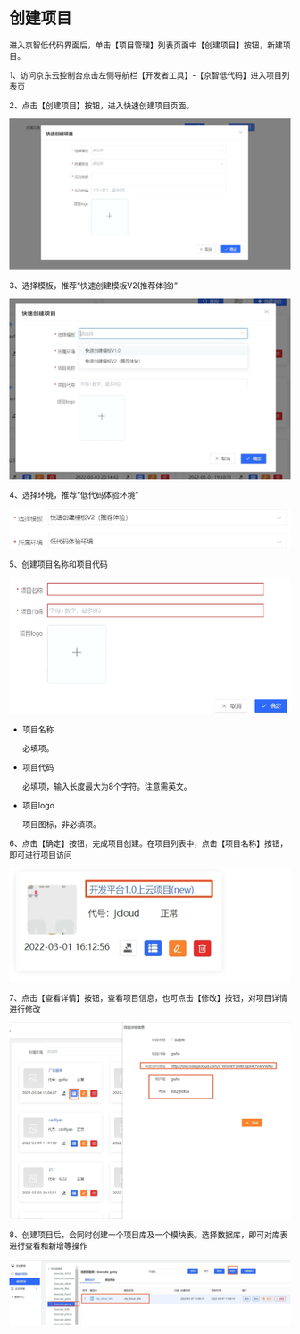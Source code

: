 # 创建项目

进入京智低代码界面后，单击【项目管理】列表页面中【创建项目】按钮，新建项目。

1、访问京东云控制台点击左侧导航栏【开发者工具】-【京智低代码】进入项目列表页

2、点击【创建项目】按钮，进入快速创建项目页面。

 ![](/image/Joybuilder/create_project.PNG) 

3、选择模板，推荐“快速创建模板V2(推荐体验)”

 ![](/image/Joybuilder/create_project_template.PNG) 
  
4、选择环境，推荐“低代码体验环境”

 ![](/image/Joybuilder/create_project_env.PNG) 
 
5、创建项目名称和项目代码

 ![](/image/Joybuilder/create_project_base.PNG) 
 
   * 项目名称
   
     必填项。
     
   * 项目代码
   
     必填项，输入长度最大为8个字符。注意需英文。

   * 项目logo
    
     项目图标，非必填项。

6、点击【确定】按钮，完成项目创建。在项目列表中，点击【项目名称】按钮，即可进行项目访问

![](/image/Joybuilder/create_project_end.PNG) 

7、点击【查看详情】按钮，查看项目信息，也可点击【修改】按钮，对项目详情进行修改

![](/image/Joybuilder/create_project_detail.PNG) 

8、创建项目后，会同时创建一个项目库及一个模块表。选择数据库，即可对库表进行查看和新增等操作

![](/image/Joybuilder/create_project_detail_db.PNG) 



